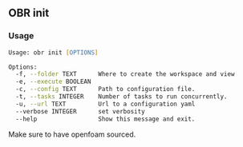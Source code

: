## OBR init

### Usage
```zsh
Usage: obr init [OPTIONS]

Options:
  -f, --folder TEXT      Where to create the workspace and view
  -e, --execute BOOLEAN
  -c, --config TEXT      Path to configuration file.
  -t, --tasks INTEGER    Number of tasks to run concurrently.
  -u, --url TEXT         Url to a configuration yaml
  --verbose INTEGER      set verbosity
  --help                 Show this message and exit.
```

Make sure to have openfoam sourced. 